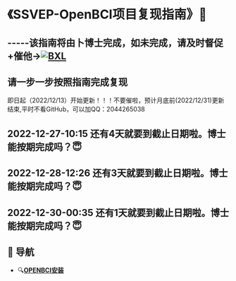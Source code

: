 # 《SSVEP-OpenBCI项目复现指南》🌸
## -----该指南将由卜博士完成，如未完成，请及时督促+催他→[![BXL](https://img.shields.io/github/followers/Bu0717?label=%E5%8D%9C%E5%8D%9A%E5%A3%AB&style=social)](https://github.com/Bu0717)
## 请一步一步按照指南完成复现
即日起（2022/12/13）开始更新！！！不要催啦，预计月底前(2022/12/31)更新结束,平时不看GitHub，可以加QQ：2044265038  
## 2022-12-27-10:15 还有4天就要到截止日期啦。博士能按期完成吗？😇
## 2022-12-28-12:26 还有3天就要到截止日期啦。博士能按期完成吗？😇
## 2022-12-30-00:35 还有1天就要到截止日期啦。博士能按期完成吗？😇
## 🧭 导航

+ 🔍[**OPENBCI安装**](https://github.com/3293172751/Block_Chain/wiki)
